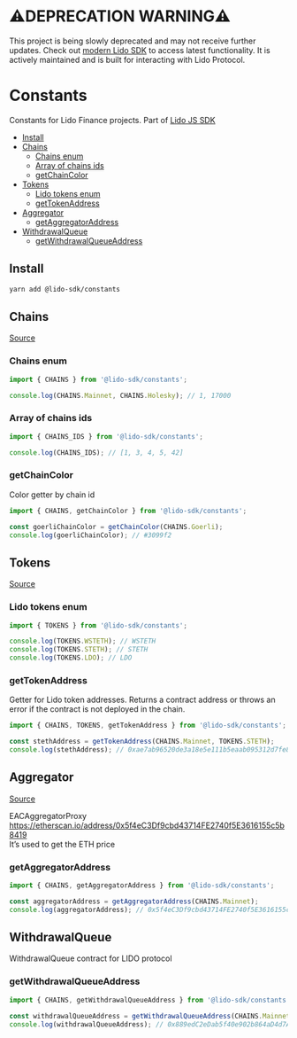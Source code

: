 # ⚠️DEPRECATION WARNING⚠️

This project is being slowly deprecated and may not receive further updates.
Check out [modern Lido SDK](https://github.com/lidofinance/lido-ethereum-sdk/pulls) to access latest functionality. It is actively maintained and is built for interacting with Lido Protocol.

# Constants

Constants for Lido Finance projects.
Part of [Lido JS SDK](https://github.com/lidofinance/lido-js-sdk/#readme)

- [Install](#install)
- [Chains](#chains)
  - [Chains enum](#chains-enum)
  - [Array of chains ids](#array-of-chains-ids)
  - [getChainColor](#getchaincolor)
- [Tokens](#tokens)
  - [Lido tokens enum](#lido-tokens-enum)
  - [getTokenAddress](#gettokenaddress)
- [Aggregator](#aggregator)
  - [getAggregatorAddress](#getaggregatoraddress)
- [WithdrawalQueue](#withdrawalqueue)
  - [getWithdrawalQueueAddress](#getWithdrawalQueueAddress)

## Install

```bash
yarn add @lido-sdk/constants
```

## Chains

[Source](src/chains.ts)

### Chains enum

```ts
import { CHAINS } from '@lido-sdk/constants';

console.log(CHAINS.Mainnet, CHAINS.Holesky); // 1, 17000
```

### Array of chains ids

```ts
import { CHAINS_IDS } from '@lido-sdk/constants';

console.log(CHAINS_IDS); // [1, 3, 4, 5, 42]
```

### getChainColor

Color getter by chain id

```ts
import { CHAINS, getChainColor } from '@lido-sdk/constants';

const goerliChainColor = getChainColor(CHAINS.Goerli);
console.log(goerliChainColor); // #3099f2
```

## Tokens

[Source](src/tokens.ts)

### Lido tokens enum

```ts
import { TOKENS } from '@lido-sdk/constants';

console.log(TOKENS.WSTETH); // WSTETH
console.log(TOKENS.STETH); // STETH
console.log(TOKENS.LDO); // LDO
```

### getTokenAddress

Getter for Lido token addresses. Returns a contract address or throws an error if the contract is not deployed in the chain.

```ts
import { CHAINS, TOKENS, getTokenAddress } from '@lido-sdk/constants';

const stethAddress = getTokenAddress(CHAINS.Mainnet, TOKENS.STETH);
console.log(stethAddress); // 0xae7ab96520de3a18e5e111b5eaab095312d7fe84
```

## Aggregator

[Source](src/aggregator.ts)

EACAggregatorProxy https://etherscan.io/address/0x5f4eC3Df9cbd43714FE2740f5E3616155c5b8419  
It’s used to get the ETH price

### getAggregatorAddress

```ts
import { CHAINS, getAggregatorAddress } from '@lido-sdk/constants';

const aggregatorAddress = getAggregatorAddress(CHAINS.Mainnet);
console.log(aggregatorAddress); // 0x5f4eC3Df9cbd43714FE2740f5E3616155c5b8419
```

## WithdrawalQueue

WithdrawalQueue contract for LIDO protocol

### getWithdrawalQueueAddress

```ts
import { CHAINS, getWithdrawalQueueAddress } from '@lido-sdk/constants';

const withdrawalQueueAddress = getWithdrawalQueueAddress(CHAINS.Mainnet);
console.log(withdrawalQueueAddress); // 0x889edC2eDab5f40e902b864aD4d7AdE8E412F9B1
```
